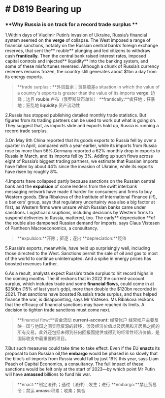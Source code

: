 # # D819 Bearing up
### **Why Russia is on track for a record trade surplus **
1.Within days of Vladimir Putin’s invasion of Ukraine, Russia’s financial system seemed on the **verge** of collapse. The West imposed a range of financial sanctions, notably on the Russian central bank’s foreign­ exchange reserves, that sent the** rouble** plunging and led citizens to withdraw cash **frantically.** Then the central bank raised interest rates, imposed capital controls and injected** liquidity** into the banking system, and some of these misfortunes reversed. Although a chunk of Russia’s currency reserves remains frozen, the country still generates about $1bn a day from its energy exports.

> **trade surplus : **外贸盈余；贸易顺差a situation in which the value of a country's exports is greater than the value of its imports
> **verge**: 边缘；边界
> **rouble**:卢布（俄罗斯货币单位）
> **frantically:**疯狂地；狂暴地；狂乱地
> **liquidity**:资产流动性

2.Russia has stopped publishing detailed monthly trade statistics. But figures from its trading partners can be used to work out what is going on. They suggest that, as imports slide and exports hold up, Russia is running a record trade surplus.

3.On May 9th China reported that its goods exports to Russia fell by over a quarter in April, compared with a year earlier, while its imports from Russia rose by more than 56%.Germany reported a 62% monthly drop in exports to Russia in March, and its imports fell by 3%. Adding up such flows across eight of Russia’s biggest trading partners, we estimate that Russian imports have fallen by about 44% since the invasion of Ukraine, while its exports have risen by roughly 8%.

4.Imports have collapsed partly because sanctions on the Russian central bank and the **expulsion** of some lenders from the swift interbank messaging network have made it harder for consumers and firms to buy Western goods. Elina Ribakova of the Institute of International Finance (iif), a bankers’ group, says that regulatory uncertainty was also a big factor at first, as Western firms were unsure which Russian banks came under sanctions. Logistical disruptions, including decisions by Western firms to suspend deliveries to Russia, mattered, too. The early** depreciation **of the rouble also dampened Russian demand for imports, says Claus Vistesen of Pantheon Macroeconomics, a consultancy.

> **expulsion:**开除；驱逐；逐出
> **depreciation:**贬值

5.Russia’s exports, meanwhile, have held up surprisingly well, including those directed to the West. Sanctions permit the sale of oil and gas to most of the world to continue uninterrupted. And a spike in energy prices has boosted revenues further.

6.As a result, analysts expect Russia’s trade surplus to hit record highs in the coming months. The iif reckons that in 2022 the current­-account surplus, which includes trade and some **financial flow**s, could come in at $250bn (15% of last year’s gdp), more than double the $120bn recorded in 2021. That sanctions have boosted Russia’s trade surplus, and thus helped finance the war, is disappointing, says Mr Vistesen. Ms Ribakova reckons that the ef­ficacy of financial sanctions may have reached its limits. A decision to tighten trade sanctions must come next.

> **financial flow:**资金流动
> **current­-account:** 经常帐户
> 经常帐户主要反映一国与他国之间实际资源的转移，涉及经济价值以及居民和非居民之间的所有交易，此外还包括未得到任何回报而提供或得到的经常性经济价值，是国际收支中最重要的项目。

7.But such measures could take time to take effect. Even if the EU **enact**s its proposal to ban Russian oil,the **embargo** would be phased in so slowly that the bloc’s oil imports from Russia would fall by just 19% this year, says Liam Peach of Capital Economics, a consultancy. The full impact of these sanctions would be felt only at the start of 2023—by which point Mr Putin will have **amassed** billions to fund his war.

> **enact:**制定法律;；通过（法律）;发生；进行
> **embargo:**禁止贸易令；禁运
> **amass**:积累；收集；集合

